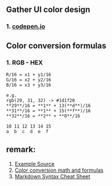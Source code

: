 ## Gather UI color design
### 1. [codepen.io](http://codepen.io/JosephSilber/pen/HqgAz)

## Color conversion formulas
### 1. RGB - HEX
```
R/16 = x1 + y1/16
G/16 = x2 + y2/16
B/16 = x3 + y3/16

e.g.
rgb(29, 31, 32) -> #1d1f20
**29**/16 = **1** + 13(**d**)/16
**31**/16 = **1** + 15(**f**)/16
**32**/16 = **2** + **0**/16

10 11 12 13 14 15
a  b  c  d  e  f
```

## remark:
1. [Example Source](http://codepen.io/JosephSilber/pen/HqgAz)
2. [Color conversion math and formulas](http://www.easyrgb.com/?X=MATH)
3. [Markdown Syntax Cheat Sheet](http://markable.in/file/aa191728-9dc7-11e1-91c7-984be164924a/)